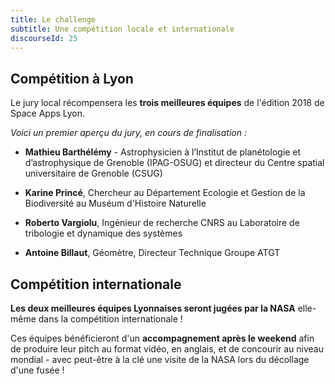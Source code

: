 ```yaml
---
title: Le challenge
subtitle: Une compétition locale et internationale
discourseId: 25
---
```


## Compétition à Lyon

Le jury local récompensera les __trois meilleures équipes__ de l'édition 2018 de Space Apps Lyon.

_Voici un premier aperçu du jury, en cours de finalisation :_

- **Mathieu Barthélémy** - Astrophysicien à l’Institut de planétologie et d’astrophysique de Grenoble (IPAG-OSUG) et directeur du Centre spatial universitaire de Grenoble (CSUG)

- **Karine Princé**, Chercheur au Département Ecologie et Gestion de la Biodiversité au Muséum d'Histoire Naturelle 

- **Roberto Vargiolu**, Ingénieur de recherche CNRS au Laboratoire de tribologie et dynamique des systèmes

- **Antoine Billaut**, Géomètre, Directeur Technique Groupe ATGT 


## Compétition internationale

__Les deux meilleures équipes Lyonnaises seront jugées par la NASA__ elle-même dans la compétition internationale !

Ces équipes bénéficieront d'un __accompagnement après le weekend__ afin de produire leur pitch au format vidéo, en anglais, et de concourir au niveau mondial - avec peut-être à la clé une visite de la NASA lors du décollage d'une fusée !
